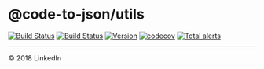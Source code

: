 # @code-to-json/utils

[![Build Status](https://travis-ci.org/code-to-json/code-to-json.svg?branch=master)](https://travis-ci.org/code-to-json/code-to-json)
[![Build Status](https://dev.azure.com/code-to-json/code-to-json/_apis/build/status/code-to-json.code-to-json)](https://dev.azure.com/code-to-json/code-to-json/_build/latest?definitionId=1)
[![Version](https://img.shields.io/npm/v/@code-to-json/utils.svg)](https://www.npmjs.com/package/@code-to-json/utils)
[![codecov](https://codecov.io/gh/code-to-json/code-to-json/branch/master/graph/badge.svg)](https://codecov.io/gh/code-to-json/code-to-json/tree/master/packages/utils/src)
[![Total alerts](https://img.shields.io/lgtm/alerts/g/code-to-json/code-to-json.svg?logo=lgtm&logoWidth=18)](https://lgtm.com/projects/g/code-to-json/code-to-json/alerts/)

---

© 2018 LinkedIn
